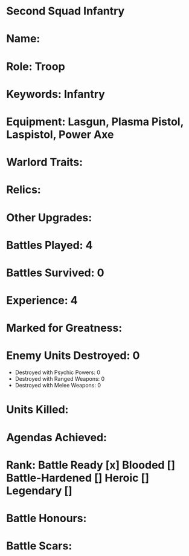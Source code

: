 # Second Squad Infantry

# Name: 
# Role: Troop
# Keywords: Infantry
# Equipment: Lasgun, Plasma Pistol, Laspistol, Power Axe
# Warlord Traits:
# Relics:
# Other Upgrades:

# Battles Played: 4
# Battles Survived: 0
# Experience: 4
# Marked for Greatness:
# Enemy Units Destroyed: 0  
  * Destroyed with Psychic Powers: 0 
  * Destroyed with Ranged Weapons: 0 
  * Destroyed with Melee Weapons: 0
# Units Killed: 
# Agendas Achieved:



# Rank: Battle Ready [x] Blooded [] Battle-Hardened [] Heroic [] Legendary []

# Battle Honours: 
# Battle Scars: